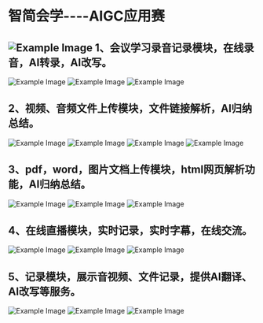 智简会学----AIGC应用赛
=======
![Example Image](https://github.com/alex-llljdk/listenblue/blob/main/assets/%E5%9B%BE%E7%89%871.png)
1、会议学习录音记录模块，在线录音，AI转录，AI改写。
--------
![Example Image](https://github.com/alex-llljdk/listenblue/blob/main/assets/%E5%9B%BE%E7%89%872.png)
![Example Image](https://github.com/alex-llljdk/listenblue/blob/main/assets/%E5%9B%BE%E7%89%873.png)
![Example Image](https://github.com/alex-llljdk/listenblue/blob/main/assets/%E5%9B%BE%E7%89%874.png)

2、视频、音频文件上传模块，文件链接解析，AI归纳总结。
--------
![Example Image](https://github.com/alex-llljdk/listenblue/blob/main/assets/%E5%9B%BE%E7%89%875.png)
![Example Image](https://github.com/alex-llljdk/listenblue/blob/main/assets/%E5%9B%BE%E7%89%876.png)
![Example Image](https://github.com/alex-llljdk/listenblue/blob/main/assets/%E5%9B%BE%E7%89%877.png)
![Example Image](https://github.com/alex-llljdk/listenblue/blob/main/assets/%E5%9B%BE%E7%89%878.png)


3、pdf，word，图片文档上传模块，html网页解析功能，AI归纳总结。
--------
![Example Image](https://github.com/alex-llljdk/listenblue/blob/main/assets/%E5%9B%BE%E7%89%879.png)
![Example Image](https://github.com/alex-llljdk/listenblue/blob/main/assets/%E5%9B%BE%E7%89%8710.png)
![Example Image](https://github.com/alex-llljdk/listenblue/blob/main/assets/%E5%9B%BE%E7%89%8711.png)

4、在线直播模块，实时记录，实时字幕，在线交流。
--------
![Example Image](https://github.com/alex-llljdk/listenblue/blob/main/assets/%E5%9B%BE%E7%89%8712.png)
![Example Image](https://github.com/alex-llljdk/listenblue/blob/main/assets/%E5%9B%BE%E7%89%8713.png)
![Example Image](https://github.com/alex-llljdk/listenblue/blob/main/assets/%E5%9B%BE%E7%89%8714.png)

5、记录模块，展示音视频、文件记录，提供AI翻译、AI改写等服务。
--------
![Example Image](https://github.com/alex-llljdk/listenblue/blob/main/assets/%E5%9B%BE%E7%89%8715.png)
![Example Image](https://github.com/alex-llljdk/listenblue/blob/main/assets/%E5%9B%BE%E7%89%8716.png)
![Example Image](https://github.com/alex-llljdk/listenblue/blob/main/assets/%E5%9B%BE%E7%89%8717.png)
